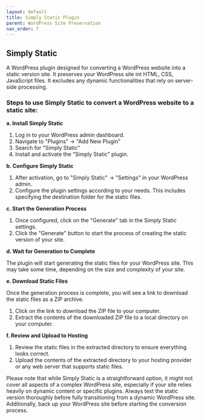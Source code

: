 ```yaml
---
layout: default
title: Simply Static Plugin
parent: WordPress Site Preservation
nav_order: 7
---
```


## Simply Static

A WordPress plugin designed for converting a WordPress website into a static version site. It preserves your WordPress site int HTML, CSS, JavaScript files. It excludes any dynamic functionalities that rely on server-side processing.

### Steps to use Simply Static to convert a WordPress website to a static site: 

**a. Install Simply Static** 
1. Log in to your WordPress admin dashboard.
2. Navigate to "Plugins" -> "Add New Plugin" 
3. Search for "Simply Static" 
4. Install and activate the "Simply Static" plugin.

**b. Configure Simply Static** 
1. After activation, go to "Simply Static" -> "Settings" in your WordPress admin. 
2. Configure the plugin settings according to your needs. This includes specifying the destination folder for the static files.

**c. Start the Generation Process**
1. Once configured, click on the "Generate" tab in the Simply Static settings. 
2. Click the "Generate" button to start the process of creating the static version of your site.

**d. Wait for Generation to Complete** 

The plugin will start generating the static files for your WordPress site. This may take some time, depending on the size and complexity of your site. 

**e. Download Static Files** 

Once the generation process is complete, you will see a link to download the static files as a ZIP archive.  

1. Click on the link to download the ZIP file to your computer. 
2. Extract the contents of the downloaded ZIP file to a local directory on your computer. 

**f. Review and Upload to Hosting**
1. Review the static files in the extracted directory to ensure everything looks correct. 
2. Upload the contents of the extracted directory to your hosting provider or any web server that supports static files. 

Please note that while Simply Static is a straightforward option, it might not cover all aspects of a complex WordPress site, especially if your site relies heavily on dynamic content or specific plugins. Always test the static version thoroughly before fully transitioning from a dynamic WordPress site. Additionally, back up your WordPress site before starting the conversion process. 